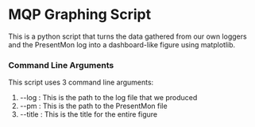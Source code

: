 # MQP Graphing Script

This is a python script that turns the data gathered from our own loggers and the PresentMon log into a dashboard-like figure using matplotlib. 

### Command Line Arguments

This script uses 3 command line arguments:

1. --log : This is the path to the log file that we produced 
2. --pm : This is the path to the PresentMon file 
3. --title : This is the title for the entire figure